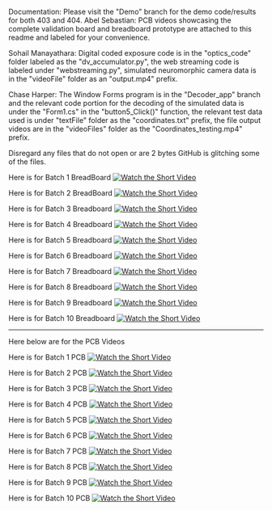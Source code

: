 Documentation:
Please visit the "Demo" branch for the demo code/results for both 403 and 404.
Abel Sebastian: PCB videos showcasing the complete validation board and breadboard prototype are attached to this readme and labeled for your convenience. 

Sohail Manayathara: Digital coded exposure code is in the "optics_code" folder labeled as the "dv_accumulator.py", the web streaming code is labeled under "webstreaming.py", simulated neuromorphic camera data is in the "videoFile" folder as an "output.mp4" prefix. 

Chase Harper: The Window Forms program is in the "Decoder_app" branch and the relevant code portion for the decoding of the simulated data is under the "Form1.cs" in the "button5_Click()" function, the relevant test data used is under "textFile" folder as the "coordinates.txt" prefix, the file output videos are in the "videoFiles" folder as the "Coordinates_testing.mp4" prefix. 

Disregard any files that do not open or are 2 bytes GitHub is glitching some of the files. 

Here  is for Batch 1 BreadBoard 
[![Watch the Short Video](https://img.youtube.com/vi/XOz2v1Za3MA/0.jpg)](https://youtube.com/shorts/XOz2v1Za3MA)

Here  is for Batch 2 BreadBoard 
[![Watch the Short Video](https://img.youtube.com/vi/3nuN-8ko4jY/0.jpg)](https://youtube.com/shorts/3nuN-8ko4jY)

Here  is for Batch 3 Breadboard
[![Watch the Short Video](https://img.youtube.com/vi/mDQK586Tozo/0.jpg)](https://youtube.com/shorts/mDQK586Tozo)

Here  is for Batch 4 Breadboard
[![Watch the Short Video](https://img.youtube.com/vi/vQlaJy6vYCI/0.jpg)](https://youtube.com/shorts/vQlaJy6vYCI)

Here  is for Batch 5 Breadboard 
[![Watch the Short Video](https://img.youtube.com/vi/xyKN46rmjek/0.jpg)](https://youtube.com/shorts/xyKN46rmjek)

Here  is for Batch 6 Breadboard
[![Watch the Short Video](https://img.youtube.com/vi/HTqx0LXTKsc/0.jpg)](https://youtube.com/shorts/HTqx0LXTKsc)

Here  is for Batch 7 Breadboard
[![Watch the Short Video](https://img.youtube.com/vi/twlZ2EfxbOA/0.jpg)](https://youtube.com/shorts/twlZ2EfxbOA)

Here is for Batch 8 Breadboard
[![Watch the Short Video](https://img.youtube.com/vi/qP-8o1thp-M/0.jpg)](https://youtube.com/shorts/qP-8o1thp-M)

Here  is for Batch 9 Breadboard
[![Watch the Short Video](https://img.youtube.com/vi/OD6mtBVJ6ww/0.jpg)](https://youtube.com/shorts/OD6mtBVJ6ww)

Here is for Batch 10 Breadboard
[![Watch the Short Video](https://img.youtube.com/vi/VAAz_IjGKfM/0.jpg)](https://youtube.com/shorts/VAAz_IjGKfM)

-------------------------------------------------------------------------------------------------------------------
Here below are for the PCB Videos

Here is for Batch 1 PCB
[![Watch the Short Video](https://img.youtube.com/vi/b7xvCPxdzJk/0.jpg)](https://youtube.com/shorts/b7xvCPxdzJk)

Here is for Batch 2 PCB
[![Watch the Short Video](https://img.youtube.com/vi/hH08x014aDs/0.jpg)](https://youtube.com/shorts/hH08x014aDs)

Here is for Batch 3 PCB
[![Watch the Short Video](https://img.youtube.com/vi/QDNda5h3XIA/0.jpg)](https://youtube.com/shorts/QDNda5h3XIA)

Here is for Batch 4 PCB
[![Watch the Short Video](https://img.youtube.com/vi/A-XYVLqE234/0.jpg)](https://youtube.com/shorts/A-XYVLqE234)

Here is for Batch 5 PCB
[![Watch the Short Video](https://img.youtube.com/vi/SUoRGgbdXKI/0.jpg)](https://youtube.com/shorts/SUoRGgbdXKI)

Here is for Batch 6 PCB
[![Watch the Short Video](https://img.youtube.com/vi/h7J-_zu42-k/0.jpg)](https://youtube.com/shorts/h7J-_zu42-k)

Here is for Batch 7 PCB
[![Watch the Short Video](https://img.youtube.com/vi/HuemzIRkkwQ/0.jpg)](https://youtube.com/shorts/HuemzIRkkwQ)

Here is for Batch 8 PCB
[![Watch the Short Video](https://img.youtube.com/vi/9gPn471x25A/0.jpg)](https://youtube.com/shorts/9gPn471x25A)

Here is for Batch 9 PCB
[![Watch the Short Video](https://img.youtube.com/vi/2rD3FLWOPRg/0.jpg)](https://youtube.com/shorts/2rD3FLWOPRg)

Here is for Batch 10 PCB
[![Watch the Short Video](https://img.youtube.com/vi/Ctue8Mee23c/0.jpg)](https://youtube.com/shorts/Ctue8Mee23c)



